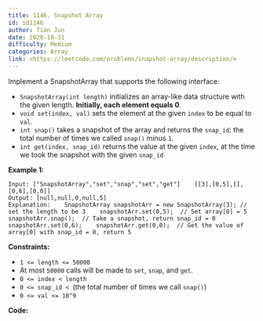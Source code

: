 ```yaml
---
title: 1146. Snapshot Array
id: id1146
author: Tian Jun
date: 2020-10-31
difficulty: Medium
categories: Array
link: <https://leetcode.com/problems/snapshot-array/description/>
---
```


Implement a SnapshotArray that supports the following interface:

  * `SnapshotArray(int length)` initializes an array-like data structure with the given length.  **Initially, each element equals 0**.
  * `void set(index, val)` sets the element at the given `index` to be equal to `val`.
  * `int snap()` takes a snapshot of the array and returns the `snap_id`: the total number of times we called `snap()` minus `1`.
  * `int get(index, snap_id)` returns the value at the given `index`, at the time we took the snapshot with the given `snap_id`



**Example 1:**
            
	Input: ["SnapshotArray","set","snap","set","get"]    [[3],[0,5],[],[0,6],[0,0]]    
	Output: [null,null,0,null,5]    
	Explanation:    SnapshotArray snapshotArr = new SnapshotArray(3); // set the length to be 3    snapshotArr.set(0,5);  // Set array[0] = 5    snapshotArr.snap();  // Take a snapshot, return snap_id = 0    snapshotArr.set(0,6);    snapshotArr.get(0,0);  // Get the value of array[0] with snap_id = 0, return 5



**Constraints:**

  * `1 <= length <= 50000`
  * At most `50000` calls will be made to `set`, `snap`, and `get`.
  * `0 <= index < length`
  * `0 <= snap_id < `(the total number of times we call `snap()`)
  * `0 <= val <= 10^9`


**Code:**
